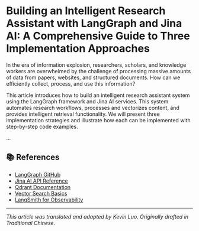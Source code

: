 # Building an Intelligent Research Assistant with LangGraph and Jina AI: A Comprehensive Guide to Three Implementation Approaches

In the era of information explosion, researchers, scholars, and knowledge workers are overwhelmed by the challenge of processing massive amounts of data from papers, websites, and structured documents. How can we efficiently collect, process, and use this information?

This article introduces how to build an intelligent research assistant system using the LangGraph framework and Jina AI services. This system automates research workflows, processes and vectorizes content, and provides intelligent retrieval functionality. We will present three implementation strategies and illustrate how each can be implemented with step-by-step code examples.

...

## 📚 References

- [LangGraph GitHub](https://github.com/langchain-ai/langgraph)  
- [Jina AI API Reference](https://jina.ai/api)  
- [Qdrant Documentation](https://qdrant.tech/documentation/)  
- [Vector Search Basics](https://www.pinecone.io/learn/vector-search-basics/)  
- [LangSmith for Observability](https://docs.smith.langchain.com/)

---

*This article was translated and adapted by Kevin Luo. Originally drafted in Traditional Chinese.*